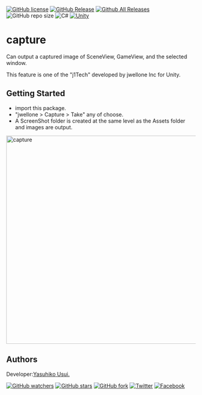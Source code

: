 [![GitHub license](https://img.shields.io/github/license/jwellone/capture.svg?style=plastic)](https://github.com/jwellone/capture/blob/main/LICENSE)
[![GitHub Release](https://img.shields.io/github/v/release/jwellone/capture.svg?style=plastic)](https://GitHub.com/jwellone/capture/releases/latest)
[![Github All Releases](https://img.shields.io/github/downloads/jwellone/capture/total?color=blue&style=plastic)](https://GitHub.com/jwellone/capture/releases)
![GitHub repo size](https://img.shields.io/github/repo-size/jwellone/capture?label=size&style=plastic)
![C#](https://img.shields.io/badge/C%23-239120?logo=c-sharp&style=plastic)
[![Unity](https://img.shields.io/badge/Unity-100000?logo=unity&style=plastic)](https://unity.com)


# capture
Can output a captured image of SceneView, GameView, and the selected window.

This feature is one of the "j1Tech" developed by jwellone Inc for Unity.


## Getting Started
- import this package.
- "jwellone > Capture > Take" any of choose.
- A ScreenShot folder is created at the same level as the Assets folder and images are output.

<img width="554" alt="capture" src="https://user-images.githubusercontent.com/85072161/132972850-7a543105-0260-4d10-aaa7-d7ae81870b0c.png">

## Authors
Developer:[Yasuhiko Usui.](https://github.com/UsuiYasuhiko-jw1)

[![GitHub watchers](https://img.shields.io/github/watchers/jwellone/capture.svg?style=social&label=Watch)](https://GitHub.com/jwellone/capture/watchers/)
[![GitHub stars](https://img.shields.io/github/stars/jwellone/capture.svg?style=social&label=Stars)](https://GitHub.com/jwellone/capture/stargazers)
[![GitHub fork](https://img.shields.io/github/forks/jwellone/capture.svg?style=social&label=Fork)](https://GitHub.com/jwellone/capture/network/members)
[![Twitter](https://img.shields.io/twitter/follow/jwellone?label=Twitter&logo=twitter&style=social)](http://twitter.com/jwellone)
[![Facebook](https://img.shields.io/badge/Facebook-1877F2?style=for-the-badge&logo=facebook&logoColor=white&style=plastic)](https://www.facebook.com/jwellone)
